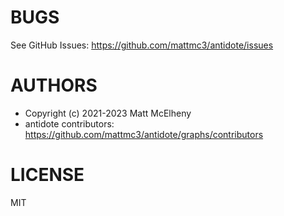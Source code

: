 # BUGS

See GitHub Issues: <https://github.com/mattmc3/antidote/issues>

# AUTHORS

- Copyright (c) 2021-2023 Matt McElheny
- antidote contributors: <https://github.com/mattmc3/antidote/graphs/contributors>

# LICENSE

MIT
